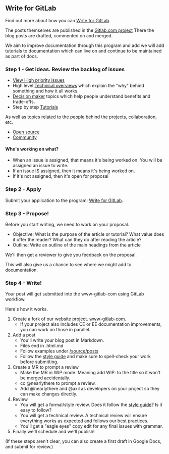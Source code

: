 ## Write for GitLab

Find out more about how you can [Write for GitLab](https://about.gitlab.com/community/writers/).

The posts themselves are published in the [Gitlab.com project](https://gitlab.com/gitlab-com/www-gitlab-com)
There the blog posts are drafted, commented on and merged. 

We aim to improve documentation through this program and add we will add tutorials to
documentation which can live on and continue to be maintained as part of
docs. 

### Step 1 - Get ideas. Review the backlog of issues

* [View High priority issues](https://gitlab.com/gitlab-com/blog-posts/issues?label_name=High+priority)
* High level [Technical overviews](https://gitlab.com/gitlab-com/blog-posts/issues?label_name=Technical+overview) which explain the "why" behind something and how it all works.
* [Decision maker](https://gitlab.com/gitlab-com/blog-posts/issues?label_name=Decision+maker) topics which help people understand benefits and trade-offs.
* Step by step [Tutorials](https://gitlab.com/gitlab-com/blog-posts/issues?label_name=Tutorial)

As well as topics related to the people behind the projects, collaboration, etc. 

* [Open source](https://gitlab.com/gitlab-com/blog-posts/issues?label_name=Open+source)
* [Community](https://gitlab.com/gitlab-com/blog-posts/issues?label_name=Community)

#### Who's working on what?

- When an issue is assigned, that means it's being worked on. You will be assigned an issue to write. 
- If an issue IS assigned, then it means it's being worked on. 
- If it's not assigned, then it's open for proposal

### Step 2 - Apply

Submit your application to the program: [Write for GitLab](https://about.gitlab.com/community/writers/).

### Step 3 - Propose! 

Before you start writing, we need to work on your proposal.

- Objective: What is the purpose of the article or tutorial?
What value does it offer the reader?
What can they do after reading the article?
- Outline: Write an outline of the main headings from the article

We'll then get a reviewer to give you feedback on the proposal. 

This will also give us a chance to see where we might add to documentation.

### Step 4 - Write!

Your post will get submitted into the www-gitlab-com using GitLab workflow. 

Here's how it works. 

1. Create a fork of our website project. [www-gitlab-com](https://gitlab.com/gitlab-com/www-gitlab-com).
    - If your project also includes CE or EE documentation improvements, you can work
    on those in parallel.
2. Add a post
    - You'll write your blog post in Markdown. 
    - Files end in .html.md 
    - Follow examples under [/source/posts](https://gitlab.com/gitlab-com/www-gitlab-com/tree/master/source/posts)
    - Follow the [style guide] and make sure to spell-check your work before
    submitting.
3. Create a MR to prompt a review
    - Make the MR in WIP mode. Meaning add WIP: to the title so it won't be merged accidentally. 
    - cc @nearlythere to prompt a review.
    - Add @nearlythere and @axil as developers on your project so they can make changes directly.
4. Review
    - You will get a formal/style review. Does it follow the [style guide]? Is it easy to follow?
    - You will get a technical review. A technical review will ensure everything works as expected and follows our best practices.
    - You'll get a "eagle eyes" copy edit for any final issues with grammar.
5. Finally we'll schedule and we'll publish!

(If these steps aren't clear, you can also create a 
first draft in Google Docs, and submit for review.)

[style guide]: https://gitlab.com/gitlab-com/blog-posts/blob/master/STYLEGUIDE.md
